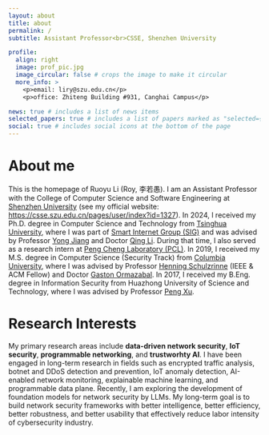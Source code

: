 ```yaml
---
layout: about
title: about
permalink: /
subtitle: Assistant Professor<br>CSSE, Shenzhen University

profile:
  align: right
  image: prof_pic.jpg
  image_circular: false # crops the image to make it circular
  more_info: >
    <p>email: liry@szu.edu.cn</p>
    <p>office: Zhiteng Building #931, Canghai Campus</p>

news: true # includes a list of news items
selected_papers: true # includes a list of papers marked as "selected={true}"
social: true # includes social icons at the bottom of the page
---
```


# About me

This is the homepage of Ruoyu Li (Roy, 李若愚). I am an Assistant Professor with the College of Computer Science and Software Engineering at [Shenzhen University](https://www.szu.edu.cn) (see my official website: https://csse.szu.edu.cn/pages/user/index?id=1327). In 2024, I received my Ph.D. degree in Computer Science and Technology from [Tsinghua University](https://www.tsinghua.edu.cn), where I was part of [Smart Internet Group (SIG)](https://smartinternet.group/) and was advised by Professor [Yong Jiang](https://www.sigs.tsinghua.edu.cn/jy/main.htm) and Doctor [Qing Li](https://smartinternet.group/qing/). During that time, I also served as a research intern at [Peng Cheng Laboratory (PCL)](https://www.pcl.ac.cn). In 2019, I received my M.S. degree in Computer Science (Security Track) from [Columbia University](https://www.columbia.edu), where I was advised by Professor [Henning Schulzrinne](https://www.engineering.columbia.edu/faculty/henning-schulzrinne) (IEEE & ACM Fellow) and Doctor [Gaston Ormazabal](https://www.linkedin.com/in/gaston-ormazabal-8304893/). In 2017, I received my B.Eng. degree in Information Security from Huazhong University of Science and Technology, where I was advised by Professor [Peng Xu](http://faculty.hust.edu.cn/xupeng1/zh_CN/index.htm).


# Research Interests

My primary research areas include **data-driven network security**, **IoT security**, **programmable networking**, and **trustworhty AI**. I have been engaged in long-term research in fields such as encrypted traffic analysis, botnet and DDoS detection and prevention, IoT anomaly detection, AI-enabled network monitoring, explainable machine learning, and programmable data plane. Recently, I am exploring the development of foundation models for network security by LLMs. My long-term goal is to build network security frameworks with better intelligence, better efficiency, better robustness, and better usability that effectively reduce labor intensity of cybersecurity industry.
